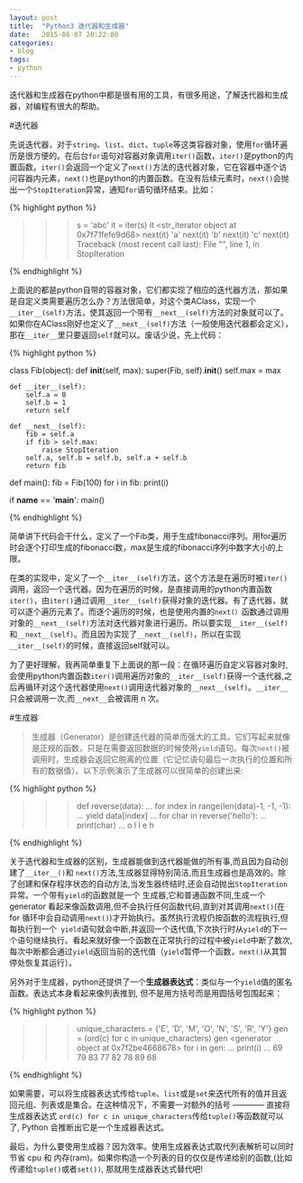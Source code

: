 ```yaml
---
layout: post
title:  "Python3 迭代器和生成器"
date:   2015-06-07 20:22:00
categories:
- blog
tags:
- python
---
```


迭代器和生成器在python中都是很有用的工具，有很多用途，了解迭代器和生成器，对编程有很大的帮助。

#迭代器

先说迭代器，对于`string`、`list`、`dict`、`tuple`等这类容器对象，使用`for`循环遍历是很方便的。在后台`for`语句对容器对象调用`iter()`函数，`iter()`是python的内置函数。`iter()`会返回一个定义了`next()`方法的迭代器对象，它在容器中逐个访问容器内元素，`next()`也是python的内置函数。在没有后续元素时，`next()`会抛出一个`StopIteration`异常，通知`for`语句循环结束。比如：

{% highlight python %}

>>> s = 'abc'
>>> it = iter(s)
>>> it
<str_iterator object at 0x7f71fefe9d68>
>>> next(it)
'a'
>>> next(it)
'b'
>>> next(it)
'c'
>>> next(it)
Traceback (most recent call last):
  File "<stdin>", line 1, in <module>
StopIteration

{% endhighlight %}

上面说的都是python自带的容器对象，它们都实现了相应的迭代器方法，那如果是自定义类需要遍历怎么办？方法很简单，对这个类AClass，实现一个`__iter__(self)`方法，使其返回一个带有`__next__(self)`方法的对象就可以了。如果你在AClass刚好也定义了`__next__(self)`方法（一般使用迭代器都会定义），那在`__iter__`里只要返回`self`就可以。废话少说，先上代码：

{% highlight python %}

class Fib(object):
    def __init__(self, max):
        super(Fib, self).__init__()
        self.max = max

    def __iter__(self):
        self.a = 0
        self.b = 1
        return self

    def __next__(self):
        fib = self.a
        if fib > self.max:
            raise StopIteration
        self.a, self.b = self.b, self.a + self.b
        return fib

def main():
    fib = Fib(100)
    for i in fib:
        print(i)

if __name__ == '__main__':
    main()

{% endhighlight %}

简单讲下代码会干什么，定义了一个Fib类，用于生成fibonacci序列。用for遍历时会逐个打印生成的fibonacci数，max是生成的fibonacci序列中数字大小的上限。

在类的实现中，定义了一个`__iter__(self)`方法，这个方法是在遍历时被`iter()`调用，返回一个迭代器。因为在遍历的时候，是直接调用的python内置函数`iter()`，由`iter()`通过调用`__iter__(self)`获得对象的迭代器。有了迭代器，就可以逐个遍历元素了。而逐个遍历的时候，也是使用内置的`next(）`函数通过调用对象的`__next__(self)`方法对迭代器对象进行遍历。所以要实现`__iter__(self)`和`__next__(self)`。而且因为实现了`__next__(self)`，所以在实现`__iter__(self)`的时候，直接返回self就可以。

为了更好理解，我再简单重复下上面说的那一段：在循环遍历自定义容器对象时,会使用python内置函数`iter()`调用遍历对象的`__iter__(self)`获得一个迭代器,之后再循环对这个迭代器使用`next()`调用迭代器对象的`__next__(self)`。`__iter__`只会被调用一次,而`__next__`会被调用 n 次。

#生成器

>生成器（Generator）是创建迭代器的简单而强大的工具。它们写起来就像是正规的函数，只是在需要返回数据的时候使用`yield`语句。每次`next()`被调用时，生成器会返回它脱离的位置（它记忆语句最后一次执行的位置和所有的数据值）。以下示例演示了生成器可以很简单的创建出来:

{% highlight python %}

>>> def reverse(data):
...     for index in range(len(data)-1, -1, -1):
...         yield data[index]
... 
>>> for char in reverse('hello'):
...     print(char)
... 
o
l
l
e
h

{% endhighlight %}

关于迭代器和生成器的区别，生成器能做到迭代器能做的所有事,而且因为自动创建了`__iter__()`和 `next()`方法,生成器显得特别简洁,而且生成器也是高效的。除了创建和保存程序状态的自动方法,当发生器终结时,还会自动抛出`StopIteration`异常。一个带有`yield`的函数就是一个 生成器,它和普通函数不同,生成一个 generator 看起来像函数调用,但不会执行任何函数代码,直到对其调用`next()`(在 for 循环中会自动调用`next()`)才开始执行。虽然执行流程仍按函数的流程执行,但每执行到一个` yield`语句就会中断,并返回一个迭代值,下次执行时从`yield`的下一个语句继续执行。看起来就好像一个函数在正常执行的过程中被`yield`中断了数次,每次中断都会通过`yield`返回当前的迭代值（`yield`暂停一个函数，`next()`从其暂停处恢复其运行）。

另外对于生成器，python还提供了一个**生成器表达式**：类似与一个`yield`值的匿名函数。表达式本身看起来像列表推到, 但不是用方括号而是用圆括号包围起来：

{% highlight python %}

>>> unique_characters = {'E', 'D', 'M', 'O', 'N', 'S', 'R', 'Y'}
>>> gen = (ord(c) for c in unique_characters)
>>> gen
<generator object <genexpr> at 0x7f2be4668678>
>>> for i in gen:
...     print(i)
... 
69
79
83
77
82
78
89
68
>>> 

{% endhighlight %}

如果需要，可以将生成器表达式传给`tuple`、`list`或是`set`来迭代所有的值并且返回元组、列表或是集合。在这种情况下，不需要一对额外的括号 ———— 直接将生成器表达式 `ord(c) for c in unique_characters`传给`tuple()`等函数就可以了, Python 会推断出它是一个生成器表达式。

最后，为什么要使用生成器？因为效率。使用生成器表达式取代列表解析可以同时节省 cpu 和 内存(ram)。如果你构造一个列表的目的仅仅是传递给别的函数,(比如 传递给`tuple()`或者`set())`, 那就用生成器表达式替代吧!